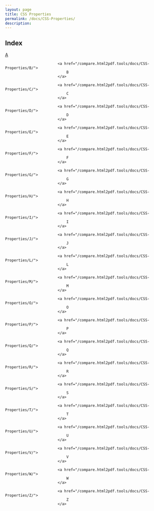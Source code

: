 ```yaml
---
layout: page
title: CSS Properties
permalink: /docs/CSS-Properties/
description: 
---
```


## Index
<div class="boxes">
                            <a href="/compare.html2pdf.tools/docs/CSS-Properties/A/">
                                A
                            </a>

                            <a href="/compare.html2pdf.tools/docs/CSS-Properties/B/">
                                B
                            </a>

                            <a href="/compare.html2pdf.tools/docs/CSS-Properties/C/">
                                C
                            </a>

                            <a href="/compare.html2pdf.tools/docs/CSS-Properties/D/">
                                D
                            </a>

                            <a href="/compare.html2pdf.tools/docs/CSS-Properties/E/">
                                E
                            </a>

                            <a href="/compare.html2pdf.tools/docs/CSS-Properties/F/">
                                F
                            </a>

                            <a href="/compare.html2pdf.tools/docs/CSS-Properties/G/">
                                G
                            </a>

                            <a href="/compare.html2pdf.tools/docs/CSS-Properties/H/">
                                H
                            </a>

                            <a href="/compare.html2pdf.tools/docs/CSS-Properties/I/">
                                I
                            </a>

                            <a href="/compare.html2pdf.tools/docs/CSS-Properties/J/">
                                J
                            </a>

                            <a href="/compare.html2pdf.tools/docs/CSS-Properties/L/">
                                L
                            </a>

                            <a href="/compare.html2pdf.tools/docs/CSS-Properties/M/">
                                M
                            </a>

                            <a href="/compare.html2pdf.tools/docs/CSS-Properties/O/">
                                O
                            </a>

                            <a href="/compare.html2pdf.tools/docs/CSS-Properties/P/">
                                P
                            </a>

                            <a href="/compare.html2pdf.tools/docs/CSS-Properties/Q/">
                                Q
                            </a>

                            <a href="/compare.html2pdf.tools/docs/CSS-Properties/R/">
                                R
                            </a>

                            <a href="/compare.html2pdf.tools/docs/CSS-Properties/S/">
                                S
                            </a>

                            <a href="/compare.html2pdf.tools/docs/CSS-Properties/T/">
                                T
                            </a>

                            <a href="/compare.html2pdf.tools/docs/CSS-Properties/U/">
                                U
                            </a>

                            <a href="/compare.html2pdf.tools/docs/CSS-Properties/V/">
                                V
                            </a>

                            <a href="/compare.html2pdf.tools/docs/CSS-Properties/W/">
                                W
                            </a>

                            <a href="/compare.html2pdf.tools/docs/CSS-Properties/Z/">
                                Z
                            </a>
</div>



